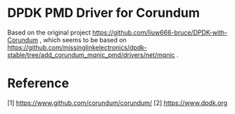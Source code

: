 # DPDK PMD Driver for Corundum

Based on the original project https://github.com/liuw666-bruce/DPDK-with-Corundum , which seems to be based on https://github.com/missinglinkelectronics/dpdk-stable/tree/add_corundum_mqnic_pmd/drivers/net/mqnic .



# Reference
[1] https://www.github.com/corundum/corundum/
[2] https://www.dpdk.org
